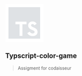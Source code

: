 ![typescript icon](https://github.com/Zefevr/Typscript-color-game/blob/master/dev-icons/ts.svg)


## Typscript-color-game
> Assigment for codaisseur


  
  

